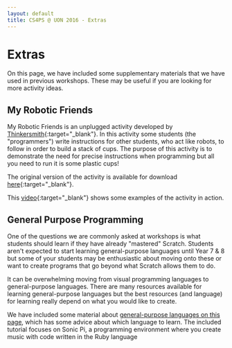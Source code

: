 ```yaml
---
layout: default
title: CS4PS @ UON 2016 - Extras
---
```


# Extras

On this page, we have included some supplementary materials that we have used in previous workshops.
These may be useful if you are looking for more activity ideas.

## My Robotic Friends

My Robotic Friends is an unplugged activity developed by [Thinkersmith](http://thinkersmith.org/){:target="_blank"}.
In this activity some students (the "programmers") write instructions for other students, who act like robots, to follow in order to build a stack of cups. 
The purpose of this activity is to demonstrate the need for precise instructions when programming but all you need to run it is some plastic cups!

The original version of the activity is available for download [here](https://csedweek.org/unplugged/thinkersmith){:target="_blank"}.

This [video](https://www.youtube.com/watch?v=xaW3PAzHxCU){:target="_blank"} shows some examples of the activity in action.

## General Purpose Programming

One of the questions we are commonly asked at workshops is what students should learn if they have already "mastered" Scratch.
Students aren't expected to start learning general-purpose languages until Year 7 & 8 but some of your students may be enthusiastic about moving onto these or want to create programs that go beyond what Scratch allows them to do.

It can be overwhelming moving from visual programming languages to general-purpose languages. 
There are many resources available for learning general-purpose languages but the best resources (and language) for learning really depend on what you would like to create.

We have included some material about [general-purpose languages on this page](sonic_pi), which has some advice about which language to learn.
The included tutorial focuses on Sonic Pi, a programming environment where you create music with code written in the Ruby language

